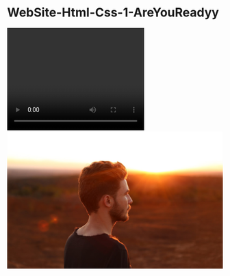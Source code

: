 # WebSite-Html-Css-1-AreYouReadyy
<video width="320" height="240" controls>
  <source src="https://github.com/RihabBerry/WebSite-Html-Css-1-AreYouReadyy/blob/master/images/Are%20You%20Ready%20-%20Google%20Chrome%202021-08-13%2017-42-52.mp4">
Your browser does not support the video tag.
</video>
<img src ="https://github.com/RihabBerry/WebSite-Html-Css-1-AreYouReadyy/blob/master/images/man-thinking-sunset.jpg" />
